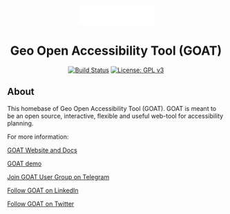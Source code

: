 <div align="center">
    <a href="https://www.open-accessibility.org/">
        <img src="app/client/public/img/logo_text.png" width="175">
    </a>
</div>

<h1 align="center">Geo Open Accessibility Tool (GOAT)</h1>

<div align="center">

[![Build Status](https://travis-ci.org/goat-community/goat.png?branch=master)](https://travis-ci.org/goat-community/goat/tree/master)
[![License: GPL v3](https://img.shields.io/badge/License-GPLv3-blue.svg)](https://www.gnu.org/licenses/gpl-3.0)

</div>

## About

This homebase of Geo Open Accessibility Tool (GOAT). GOAT is meant to be an open source, interactive,
flexible and useful web-tool for accessibility planning.

For more information:

[GOAT Website and Docs](https://open-accessibility.org)

[GOAT demo](https://open-accessibility.org/versions)

[Join GOAT User Group on Telegram](https://t.me/joinchat/EpAk7BYbIF72q7D3OTUCZQ)

[Follow GOAT on LinkedIn](https://www.linkedin.com/company/goat-geo-open-accessibility-tool/)

[Follow GOAT on Twitter](https://twitter.com/GoatTool)
